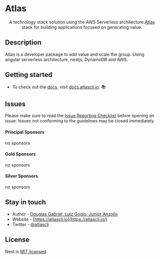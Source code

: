 # Atlas

<p align="center">A technology stack solution using the AWS Serverless architecture.<a href="https://atlascli.io" target="_blank">Atlas</a> stack for building applications focused on generating value.</p>

## Description

Atlas is a developer package to add value and scale the group. Using angular serverless architecture, nestjs, DynamoDB and AWS.

## Getting started

* To check out the [docs](https://docs.atlascli.com), visit [docs.atlascli.io](https://docs.atlascli.io). :books:

## Issues

Please make sure to read the [Issue Reporting Checklist](https://github.com/atlas-cli/atlas/blob/master/CONTRIBUTING.md#-submitting-an-issue) before opening an issue. Issues not conforming to the guidelines may be closed immediately.


#### Principal Sponsors

no sponsors

#### Gold Sponsors

no sponsors

#### Silver Sponsors

no sponsors

## Stay in touch

* Author - [Douglas Gabriel, Luiz Grigio, Junior Anzolin](douglasdm97@gmail.com)
* Website - [https://atlascli.io](https://atlascli.io/)
* Twitter - [@atlascli](https://twitter.com/atlascli)

## License

Nest is [MIT licensed](LICENSE).
